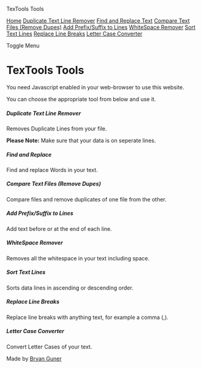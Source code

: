 TexTools Tools

<a href="index.html" class="list-group-item list-group-item-action bg-light">Home</a> <a href="duplicate-text-line-remover.html" class="list-group-item list-group-item-action bg-light">Duplicate Text Line Remover</a> <a href="find-replace-text.html" class="list-group-item list-group-item-action bg-light">Find and Replace Text</a> <a href="compare-text-files.html" class="list-group-item list-group-item-action bg-light">Compare Text Files (Remove Dupes)</a> <a href="prefix-suffix-lines.html" class="list-group-item list-group-item-action bg-light">Add Prefix/Suffix to Lines</a> <a href="whitespace-remover.html" class="list-group-item list-group-item-action bg-light">WhiteSpace Remover</a> <a href="sort-text-lines.html" class="list-group-item list-group-item-action bg-light">Sort Text Lines</a> <a href="replace-line-breaks.html" class="list-group-item list-group-item-action bg-light">Replace Line Breaks</a> <a href="letter-case-converter.html" class="list-group-item list-group-item-action bg-light">Letter Case Converter</a>

Toggle Menu

<span class="navbar-toggler-icon"></span>

TexTools Tools
==============

You need Javascript enabled in your web-browser to use this website.

You can choose the appropriate tool from below and use it.

[](duplicate-text-line-remover.html)

##### Duplicate Text Line Remover

Removes Duplicate Lines from your file.

**Please Note:** Make sure that your data is on seperate lines.

[](find-replace-text.html)

##### Find and Replace

Find and replace Words in your text.

[](compare-text-files.html)

##### Compare Text Files (Remove Dupes)

Compare files and remove duplicates of one file from the other.

[](prefix-suffix-lines.html)

##### Add Prefix/Suffix to Lines

Add text before or at the end of each line.

[](whitespace-remover.html)

##### WhiteSpace Remover

Removes all the whitespace in your text including space.

[](sort-text-lines.html)

##### Sort Text Lines

Sorts data lines in ascending or descending order.

[](replace-line-breaks.html)

##### Replace Line Breaks

Replace line breaks with anything text, for example a comma (,).

[](letter-case-converter.html)

##### Letter Case Converter

Convert Letter Cases of your text.

[](https://startbootstrap.com/templates/simple-sidebar/)Made by [Bryan Guner](https://github.com/toorhamza)

